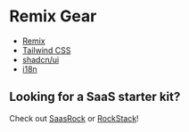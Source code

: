 # Remix Gear

- [Remix](https://remix.run/)
- [Tailwind CSS](https://tailwindcss.com/)
- [shadcn/ui](https://ui.shadcn.com/)
- [i18n](https://github.com/sergiodxa/remix-i18next)

## Looking for a SaaS starter kit?

Check out [SaasRock](https://saasrock.com/?ref=remix-gear) or [RockStack](https://rockstack.dev/?ref=remix-gear)!
